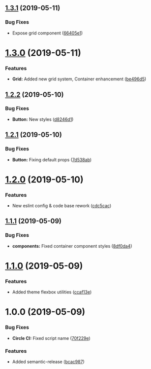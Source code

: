 ## [1.3.1](https://github.com/kv9991/ui.rhamb.io/compare/v1.3.0...v1.3.1) (2019-05-11)


### Bug Fixes

* Expose grid component ([66405e1](https://github.com/kv9991/ui.rhamb.io/commit/66405e1))

# [1.3.0](https://github.com/kv9991/ui.rhamb.io/compare/v1.2.2...v1.3.0) (2019-05-11)


### Features

* **Grid:** Added new grid system, Container enhancement ([be496d5](https://github.com/kv9991/ui.rhamb.io/commit/be496d5))

## [1.2.2](https://github.com/kv9991/ui.rhamb.io/compare/v1.2.1...v1.2.2) (2019-05-10)


### Bug Fixes

* **Button:** New styles ([d8246d1](https://github.com/kv9991/ui.rhamb.io/commit/d8246d1))

## [1.2.1](https://github.com/kv9991/ui.rhamb.io/compare/v1.2.0...v1.2.1) (2019-05-10)


### Bug Fixes

* **Button:** Fixing default props ([7d538ab](https://github.com/kv9991/ui.rhamb.io/commit/7d538ab))

# [1.2.0](https://github.com/kv9991/ui.rhamb.io/compare/v1.1.1...v1.2.0) (2019-05-10)


### Features

* New eslint config & code base rework ([cdc5cac](https://github.com/kv9991/ui.rhamb.io/commit/cdc5cac))

## [1.1.1](https://github.com/kv9991/ui.rhamb.io/compare/v1.1.0...v1.1.1) (2019-05-09)


### Bug Fixes

* **components:** Fixed container component styles ([8df0da4](https://github.com/kv9991/ui.rhamb.io/commit/8df0da4))

# [1.1.0](https://github.com/kv9991/ui.rhamb.io/compare/v1.0.0...v1.1.0) (2019-05-09)


### Features

* Added theme flexbox utilities ([ccaf13e](https://github.com/kv9991/ui.rhamb.io/commit/ccaf13e))

# 1.0.0 (2019-05-09)


### Bug Fixes

* **Circle CI:** Fixed script name ([70f229e](https://github.com/kv9991/ui.rhamb.io/commit/70f229e))


### Features

* Added semantic-release ([bcac987](https://github.com/kv9991/ui.rhamb.io/commit/bcac987))
